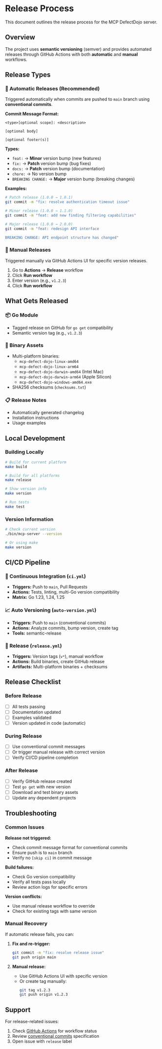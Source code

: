 # Release Process

This document outlines the release process for the MCP DefectDojo server.

## Overview

The project uses **semantic versioning** (semver) and provides automated releases through GitHub Actions with both **automatic** and **manual** workflows.

## Release Types

### 🤖 Automatic Releases (Recommended)

Triggered automatically when commits are pushed to `main` branch using **conventional commits**.

**Commit Message Format:**
```
<type>[optional scope]: <description>

[optional body]

[optional footer(s)]
```

**Types:**
- `feat:` → **Minor** version bump (new features)
- `fix:` → **Patch** version bump (bug fixes)  
- `docs:` → **Patch** version bump (documentation)
- `chore:` → No version bump
- `BREAKING CHANGE:` → **Major** version bump (breaking changes)

**Examples:**
```bash
# Patch release (1.0.0 → 1.0.1)
git commit -m "fix: resolve authentication timeout issue"

# Minor release (1.0.0 → 1.1.0)  
git commit -m "feat: add new finding filtering capabilities"

# Major release (1.0.0 → 2.0.0)
git commit -m "feat: redesign API interface

BREAKING CHANGE: API endpoint structure has changed"
```

### 🚀 Manual Releases

Triggered manually via GitHub Actions UI for specific version releases.

1. Go to **Actions** → **Release** workflow
2. Click **Run workflow**
3. Enter version (e.g., `v1.2.3`)
4. Click **Run workflow**

## What Gets Released

### 📦 Go Module
- Tagged release on GitHub for `go get` compatibility
- Semantic version tag (e.g., `v1.2.3`)

### 📁 Binary Assets
- Multi-platform binaries:
  - `mcp-defect-dojo-linux-amd64`
  - `mcp-defect-dojo-linux-arm64`
  - `mcp-defect-dojo-darwin-amd64` (Intel Mac)
  - `mcp-defect-dojo-darwin-arm64` (Apple Silicon)
  - `mcp-defect-dojo-windows-amd64.exe`
- SHA256 checksums (`checksums.txt`)

### 📋 Release Notes
- Automatically generated changelog
- Installation instructions
- Usage examples

## Local Development

### Building Locally
```bash
# Build for current platform
make build

# Build for all platforms  
make release

# Show version info
make version

# Run tests
make test
```

### Version Information
```bash
# Check current version
./bin/mcp-server --version

# Or using make
make version
```

## CI/CD Pipeline

### 🔄 Continuous Integration (`ci.yml`)
- **Triggers:** Push to `main`, Pull Requests
- **Actions:** Tests, linting, multi-Go version compatibility
- **Matrix:** Go 1.23, 1.24, 1.25

### 📈 Auto Versioning (`auto-version.yml`)  
- **Triggers:** Push to `main` (conventional commits)
- **Actions:** Analyze commits, bump version, create tag
- **Tools:** semantic-release

### 🎁 Release (`release.yml`)
- **Triggers:** Version tags (`v*`), manual workflow
- **Actions:** Build binaries, create GitHub release
- **Artifacts:** Multi-platform binaries + checksums

## Release Checklist

### Before Release
- [ ] All tests passing
- [ ] Documentation updated
- [ ] Examples validated
- [ ] Version updated in code (automatic)

### During Release
- [ ] Use conventional commit messages
- [ ] Or trigger manual release with correct version
- [ ] Verify CI/CD pipeline completion

### After Release
- [ ] Verify GitHub release created
- [ ] Test `go get` with new version
- [ ] Download and test binary assets
- [ ] Update any dependent projects

## Troubleshooting

### Common Issues

**Release not triggered:**
- Check commit message format for conventional commits
- Ensure push is to `main` branch
- Verify no `[skip ci]` in commit message

**Build failures:**
- Check Go version compatibility
- Verify all tests pass locally
- Review action logs for specific errors

**Version conflicts:**
- Use manual release workflow to override
- Check for existing tags with same version

### Manual Recovery

If automatic release fails, you can:

1. **Fix and re-trigger:**
   ```bash
   git commit -m "fix: resolve release issue"
   git push origin main
   ```

2. **Manual release:**
   - Use GitHub Actions UI with specific version
   - Or create tag manually:
     ```bash
     git tag v1.2.3
     git push origin v1.2.3
     ```

## Support

For release-related issues:
1. Check [GitHub Actions](../../actions) for workflow status
2. Review [conventional commits](https://www.conventionalcommits.org/) specification
3. Open issue with `release` label
